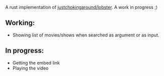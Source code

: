 A rust implementation of [justchokingaround/lobster](https://github.com/justchokingaround/lobster). A work in progress ;)
## Working: 
  - Showing list of movies/shows when searched as argument or as input.
## In progress:
  - Getting the embed link
  - Playing the video
  

